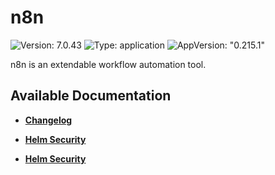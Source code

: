 # n8n

![Version: 7.0.43](https://img.shields.io/badge/Version-7.0.43-informational?style=flat-square) ![Type: application](https://img.shields.io/badge/Type-application-informational?style=flat-square) ![AppVersion: "0.215.1"](https://img.shields.io/badge/AppVersion-"0.215.1"-informational?style=flat-square)

n8n is an extendable workflow automation tool.

## Available Documentation

- [**Changelog**](CHANGELOG)

- [**Helm Security**](container-security)

- [**Helm Security**](helm-security)

